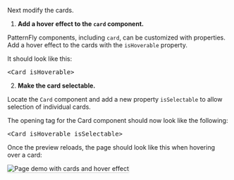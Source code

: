 Next modify the cards.

1) <strong>Add a hover effect to the `card` component.</strong>

PatternFly components, including `card`, can be customized with properties. Add a hover effect to the cards with the `isHoverable` property.

It should look like this:

<pre class="file" data-target="clipboard">
&lt;Card isHoverable&gt;
</pre>

2) <strong>Make the card selectable.</strong>

Locate the `Card` component and add a new property `isSelectable` to allow selection of individual cards.

The opening tag for the Card component should now look like the following:

<pre class="file" data-target="clipboard">
&lt;Card isHoverable isSelectable&gt;
</pre>

Once the preview reloads, the page should look like this when hovering over a card:

<img src="react-customize/assets/step3.png" alt="Page demo with cards and hover effect" style="box-shadow: rgba(3, 3, 3, 0.2) 0px 1.25px 2.5px 0px;" />
